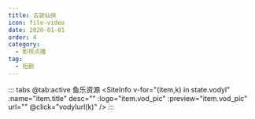 ```yaml
---
title: 古装仙侠
icon: file-video
date: 2020-01-01
order: 4
category:
  - 影视点播
tag:
  - 短剧
---
```


<ArtPlayer :src="state.src" :config="artConfig(Hls,state.PlayList)" type="Hls"/>

::: tabs
@tab:active 鱼乐资源
<SiteInfo v-for="(item,k) in state.vodyl" :name="item.title" desc="" :logo="item.vod_pic" :preview="item.vod_pic"
url="" @click="vodylurl(k)" />
:::

<script setup lang="ts">
  import { vod } from 'db'
  import { artConfig, Hls } from 'cps/artConst'
  import { useStorage } from '@vueuse/core'
  import { onMounted, nextTick, onDeactivated } from "vue";
  const state = useStorage(
    "vod-gzxx",
    {
      src: "",
      vodyl: [],
      PlayList: []
    }
  )

  const vodylurl = (key) => {
    const { vodyl } = state.value
    state.value.PlayList = vodyl
    state.value.src = vodyl[key].url
  }

  onMounted(async () => {
    const ylzy = await vod.find({ "name": "ylzy-66" })
    state.value.vodyl = ylzy.data
    vodylurl(0)
  });
</script>
